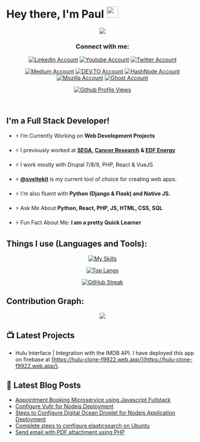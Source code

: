 # Hey there, I'm Paul <img src="https://media.giphy.com/media/hvRJCLFzcasrR4ia7z/giphy.gif" width="30px"/>

<div align="center">


  <img src="https://readme-typing-svg.herokuapp.com?font=&duration=3000&color=2980B9&background=22CC3300&center=true&vCenter=true&width=500&lines=I+Love+to+Learn+New+Technologies;PHP+%7C+HTML+%7C+CSS+%7C+JS+;Python+%7C+React+%7C+Vue+%7C+SQL;">

### Connect with me:

[![Linkedin Account](https://img.shields.io/badge/LinkedIn-blue?style=for-the-badge&logo=linkedin&logoColor=white)](https://uk.linkedin.com/in/coetserpaul)
[![Youtube Account](https://img.shields.io/badge/YouTube-red?style=for-the-badge&logo=youtube&logoColor=white)](https://www.youtube.com/@PaulCoetser)
[![Twitter Account](https://img.shields.io/badge/Twitter-blue?style=for-the-badge&logo=twitter&logoColor=white)](https://twitter.com/PaullieCoetser)

[![Medium Account](https://img.shields.io/badge/Medium-12100E?style=for-the-badge&logo=medium&logoColor=white)](https://medium.com/@PaulCoetser)
[![DEV.TO Account](https://img.shields.io/badge/dev.to-0A0A0A?style=for-the-badge&logo=devdotto&logoColor=white)](https://dev.to/paulcoetser)
[![HashNode Account](https://img.shields.io/badge/Hashnode-2962FF?style=for-the-badge&logo=hashnode&logoColor=white)](https://hashnode.com/@PaulCoetser)
[![Mozilla Account](https://img.shields.io/badge/MDN_Web_Docs-black?style=for-the-badge&logo=mdnwebdocs&logoColor=white)](https://developer.mozilla.org/en-US/)
[![Ghost Account](https://img.shields.io/badge/Ghost-000?style=for-the-badge&logo=ghost&logoColor=yellow)](https://ghost.org/@AwsomeMedia)



[![Github Profile Views](https://komarev.com/ghpvc/?username=PTCoetser&style=flat-square&color=blue)](https://github.com/PTCoetser)

</div>
<br/>

## I'm a Full Stack Developer!

- ⚡ I’m Currently Working on **Web Development Projects**
- ⚡ I previously worked at **[SEGA](https://sega.com/), [Cancer Research](https://www.cancerresearchuk.org/) &amp; [EDF Energy](https://www.edfenergy.com/prettycurious)**
- ⚡ I work mostly with Drupal 7/8/9, PHP, React & VueJS
- ⚡ [**@sveltekit**](https://svelte.dev/) is my current tool of choice for creating web apps.
- ⚡ I'm also fluent with **Python (Django &amp; Flask) and Native JS.**

- ⚡ Ask Me About **Python, React, PHP, JS, HTML, CSS, SQL**

- ⚡ Fun Fact About Me: **I am a pretty Quick Learner**

## Things I use (Languages and Tools):
<div align="center">

[![My Skills](https://skillicons.dev/icons?i=html,css,js,ts,react,vue,svelte,express,next,nodejs,php,py,ruby,bash,docker,jenkins,aws,azure,firebase,netlify,gatsby,git,github,ps,figma,ai,blender,mysql,postgres,mongodb,bootstrap,tailwind,d3,sass,webpack,gulp,vscode&perline=10&theme=dark)](https://skillicons.dev)

<!-- <img width="26px" src="https://raw.githubusercontent.com/github/explore/80688e429a7d4ef2fca1e82350fe8e3517d3494d/topics/terminal/terminal.png" /> -->

[![Top Langs](https://github-readme-stats.vercel.app/api/top-langs/?username=PTCoetser&layout=compact&theme=vision-friendly-dark)](https://github.com/anuraghazra/github-readme-stats)

[![GitHub Streak](https://github-readme-streak-stats.herokuapp.com/?user=PTCoetser&theme=dark&background=000000&show_icons=true&locale=en&layout=demo&hide_border=false&border_radius=5)](https://git.io/streak-stats)

</div>

## Contribution Graph:

<div align="center">
    <img src="https://github-profile-summary-cards.vercel.app/api/cards/profile-details?username=PTCoetser&theme=gruvbox&hide_border=false" />
    <!-- <img height="180em" src="https://github-readme-stats-eight-theta.vercel.app/api/top-langs/?username=ptcoetser&&layout=compact&langs_count=8&theme=dracula&hide_border=false"/>
    <img height="180em" src="https://github-readme-stats.vercel.app/api?username=PTCoetser&count_private=true&show_icons=true&theme=dracula&&include_all_commits=true"/>
    <img height="180em" width=80% src="https://github-readme-streak-stats.herokuapp.com/?user=PTCoetser&theme=dracula&show_icons=true&locale=en&layout=demo&hide_border=false&border_radius=5" alt=PTCoetser /> -->
</div>

## 📺 Latest Projects
<!-- PROJECTS:START -->
- Hulu Interface | Integration with the IMDB API.
I have deployed this app on firebase at [https://hulu-clone-f9922.web.app/](https://hulu-clone-f9922.web.app/).

<!-- PROJECTS:END -->

## 📕 Latest Blog Posts
<!-- BLOG-POST-LIST:START -->
- [Appointment Booking Microservice using Javascript Fullstack](https://www.angularcode.com/appointment-booking-microservice-using-javascript-fullstack/)
- [Configure Vultr for Nodejs Deployment](https://www.angularcode.com/configure-vultr-for-nodejs-deployment/)
- [Steps to Configure Digital Ocean Droplet for Nodejs Application Deployment](https://www.angularcode.com/steps-to-configure-digital-ocean-droplet-for-nodejs-application-deployment/)
- [Complete steps to configure elasticsearch on Ubuntu](https://www.angularcode.com/complete-steps-to-configure-elasticsearch-on-ubuntu/)
- [Send email with PDF attachment using PHP](https://www.angularcode.com/send-email-with-pdf-attachment-using-php/)
<!-- BLOG-POST-LIST:END -->
